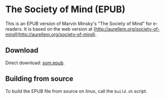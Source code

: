 # The Society of Mind (EPUB)

This is an EPUB version of Marvin Minsky's "The Society of Mind" for e-readers.
It is based on the web version at [http://aurellem.org/society-of-mind](http://aurellem.org/society-of-mind).


## Download

Direct download: [som.epub](https://github.com/ttn114/societyofmind/raw/master/target/som.epub).


## Building from source

To build the EPUB file from source on linux, call the `build.sh` script.
